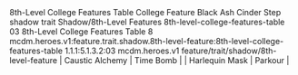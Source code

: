 <ability>
  <name>8th-Level College Features Table</name>
  <keywords>
    <keyword>College</keyword>
  </keywords>
  <type>Feature</type>
  <distance>Black Ash</distance>
  <target>Cinder Step</target>
  <metadata>
    <class>shadow</class>
    <feature_type>trait</feature_type>
    <file_dpath>Shadow/8th-Level Features</file_dpath>
    <item_id>8th-level-college-features-table</item_id>
    <item_index>03</item_index>
    <item_name>8th-Level College Features Table</item_name>
    <level>8</level>
    <scc>mcdm.heroes.v1:feature.trait.shadow.8th-level-feature:8th-level-college-features-table</scc>
    <scdc>1.1.1:5.1.3.2:03</scdc>
    <source>mcdm.heroes.v1</source>
    <type>feature/trait/shadow/8th-level-feature</type>
  </metadata>
  <effects>
    <effect type="mundane">| Caustic Alchemy | Time Bomb   |
| Harlequin Mask  | Parkour     |</effect>
  </effects>
</ability>
